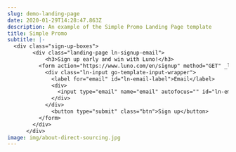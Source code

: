 ```yaml
---
slug: demo-landing-page
date: 2020-01-29T14:28:47.863Z
description: An example of the Simple Promo Landing Page template
title: Simple Promo
subtitle: |-
  <div class="sign-up-boxes">
        <div class="landing-page ln-signup-email">
            <h3>Sign up early and win with Luno!</h3>
          <form action="https://www.luno.com/en/signup" method="GET" _lpchecked="1">
            <div class="ln-input go-template-input-wrapper">
              <label for="email" id="ln-email-label">Email</label>
              <div>
                <input type="email" name="email" autofocus="" id="ln-email-input" placeholder="Email" required="">
              </div>
            </div>
              <button type="submit" class="btn">Sign up</button>
          </form>
        </div>
      </div>
image: img/about-direct-sourcing.jpg
---
```


